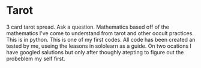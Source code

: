 # Tarot
3 card tarot spread. Ask a question. Mathematics based off of the mathematics I've come to understand from tarot and other occult practices.  
This is in python. This is one of my first codes. All code has been created an tested by me, useing the leasons in sololearn as a guide. On two ocations I have googled salutions but only after thoughly atepting to figure out the probeblem my self first. 
